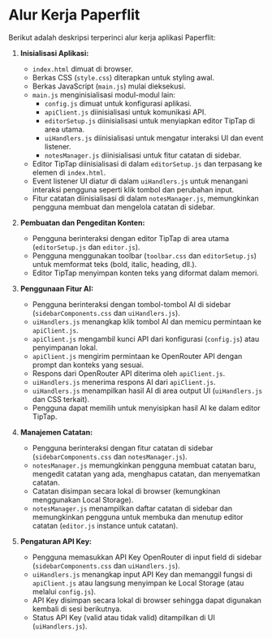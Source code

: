 # Alur Kerja Paperflit

Berikut adalah deskripsi terperinci alur kerja aplikasi Paperflit:

1.  **Inisialisasi Aplikasi:**
    *   `index.html` dimuat di browser.
    *   Berkas CSS (`style.css`) diterapkan untuk styling awal.
    *   Berkas JavaScript (`main.js`) mulai dieksekusi.
    *   `main.js` menginisialisasi modul-modul lain:
        *   `config.js` dimuat untuk konfigurasi aplikasi.
        *   `apiClient.js` diinisialisasi untuk komunikasi API.
        *   `editorSetup.js` diinisialisasi untuk menyiapkan editor TipTap di area utama.
        *   `uiHandlers.js` diinisialisasi untuk mengatur interaksi UI dan event listener.
        *   `notesManager.js` diinisialisasi untuk fitur catatan di sidebar.
    *   Editor TipTap diinisialisasi di dalam `editorSetup.js` dan terpasang ke elemen di `index.html`.
    *   Event listener UI diatur di dalam `uiHandlers.js` untuk menangani interaksi pengguna seperti klik tombol dan perubahan input.
    *   Fitur catatan diinisialisasi di dalam `notesManager.js`, memungkinkan pengguna membuat dan mengelola catatan di sidebar.

2.  **Pembuatan dan Pengeditan Konten:**
    *   Pengguna berinteraksi dengan editor TipTap di area utama (`editorSetup.js` dan `editor.js`).
    *   Pengguna menggunakan toolbar (`toolbar.css` dan `editorSetup.js`) untuk memformat teks (bold, italic, heading, dll.).
    *   Editor TipTap menyimpan konten teks yang diformat dalam memori.

3.  **Penggunaan Fitur AI:**
    *   Pengguna berinteraksi dengan tombol-tombol AI di sidebar (`sidebarComponents.css` dan `uiHandlers.js`).
    *   `uiHandlers.js` menangkap klik tombol AI dan memicu permintaan ke `apiClient.js`.
    *   `apiClient.js` mengambil kunci API dari konfigurasi (`config.js`) atau penyimpanan lokal.
    *   `apiClient.js` mengirim permintaan ke OpenRouter API dengan prompt dan konteks yang sesuai.
    *   Respons dari OpenRouter API diterima oleh `apiClient.js`.
    *   `uiHandlers.js` menerima respons AI dari `apiClient.js`.
    *   `uiHandlers.js` menampilkan hasil AI di area output UI (`uiHandlers.js` dan CSS terkait).
    *   Pengguna dapat memilih untuk menyisipkan hasil AI ke dalam editor TipTap.

4.  **Manajemen Catatan:**
    *   Pengguna berinteraksi dengan fitur catatan di sidebar (`sidebarComponents.css` dan `notesManager.js`).
    *   `notesManager.js` memungkinkan pengguna membuat catatan baru, mengedit catatan yang ada, menghapus catatan, dan menyematkan catatan.
    *   Catatan disimpan secara lokal di browser (kemungkinan menggunakan Local Storage).
    *   `notesManager.js` menampilkan daftar catatan di sidebar dan memungkinkan pengguna untuk membuka dan menutup editor catatan (`editor.js` instance untuk catatan).

5.  **Pengaturan API Key:**
    *   Pengguna memasukkan API Key OpenRouter di input field di sidebar (`sidebarComponents.css` dan `uiHandlers.js`).
    *   `uiHandlers.js` menangkap input API Key dan memanggil fungsi di `apiClient.js` atau langsung menyimpan ke Local Storage (atau melalui `config.js`).
    *   API Key disimpan secara lokal di browser sehingga dapat digunakan kembali di sesi berikutnya.
    *   Status API Key (valid atau tidak valid) ditampilkan di UI (`uiHandlers.js`).